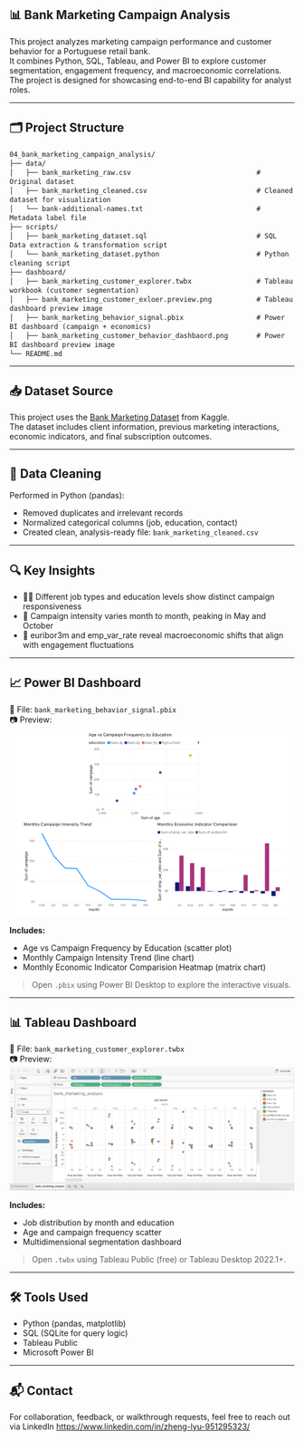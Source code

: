 ## 📊 Bank Marketing Campaign Analysis

This project analyzes marketing campaign performance and customer behavior for a Portuguese retail bank.  
It combines Python, SQL, Tableau, and Power BI to explore customer segmentation, engagement frequency, and macroeconomic correlations. The project is designed for showcasing end-to-end BI capability for analyst roles.

---

## 🗂️ Project Structure

```
04_bank_marketing_campaign_analysis/
├── data/
│   ├── bank_marketing_raw.csv                               # Original dataset
│   ├── bank_marketing_cleaned.csv                           # Cleaned dataset for visualization
│   └── bank-additional-names.txt                            # Metadata label file
├── scripts/
│   ├── bank_marketing_dataset.sql                           # SQL Data extraction & transformation script
│   └── bank_marketing_dataset.python                        # Python cleaning script
├── dashboard/
│   ├── bank_marketing_customer_explorer.twbx                # Tableau workbook (customer segmentation)
│   ├── bank_marketing_customer_exloer.preview.png           # Tableau dashboard preview image
│   ├── bank_marketing_behavior_signal.pbix                  # Power BI dashboard (campaign + economics)
│   ├── bank_marketing_customer_behavior_dashbaord.png       # Power BI dashboard preview image
└── README.md
```

---

## 📥 Dataset Source

This project uses the [Bank Marketing Dataset](https://www.kaggle.com/datasets/henriqueyamahata/bank-marketing) from Kaggle.  
The dataset includes client information, previous marketing interactions, economic indicators, and final subscription outcomes.

---

## 🧹 Data Cleaning

Performed in Python (pandas):

- Removed duplicates and irrelevant records
- Normalized categorical columns (job, education, contact)
- Created clean, analysis-ready file: `bank_marketing_cleaned.csv`

---

## 🔍 Key Insights

- 🧑‍💼 Different job types and education levels show distinct campaign responsiveness
- 📆 Campaign intensity varies month to month, peaking in May and October
- 💸 euribor3m and emp_var_rate reveal macroeconomic shifts that align with engagement fluctuations

---

## 📈 Power BI Dashboard

📁 File: `bank_marketing_behavior_signal.pbix`  
📷 Preview:  
![Power BI Dashboard Preview](bank_marketing_customer_behavior_dashbaord.png)

**Includes:**

- Age vs Campaign Frequency by Education (scatter plot)
- Monthly Campaign Intensity Trend (line chart)
- Monthly Economic Indicator Comparision Heatmap (matrix chart)

> Open `.pbix` using Power BI Desktop to explore the interactive visuals.

---

## 📊 Tableau Dashboard

📁 File: `bank_marketing_customer_explorer.twbx`  
📷 Preview:  
![Tableau Dashboard Preview](bank_marketing_customer_exloer.preview.png)

**Includes:**

- Job distribution by month and education
- Age and campaign frequency scatter
- Multidimensional segmentation dashboard

> Open `.twbx` using Tableau Public (free) or Tableau Desktop 2022.1+.

---

## 🛠️ Tools Used

- Python (pandas, matplotlib)
- SQL (SQLite for query logic)
- Tableau Public
- Microsoft Power BI

---

## 📬 Contact

For collaboration, feedback, or walkthrough requests, feel free to reach out via LinkedIn https://www.linkedin.com/in/zheng-lyu-951295323/

